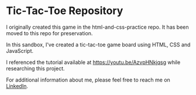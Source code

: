 # Tic-Tac-Toe Repository

I originally created this game in the html-and-css-practice repo.  It has been moved to this repo for preservation.

In this sandbox, I've created a tic-tac-toe game board using HTML, CSS and JavaScript.

I referenced the tutorial available at https://youtu.be/AzvpHNkjqsg while researching this project.

For additional information about me, please feel free to reach me on [LinkedIn](https://www.linkedin.com/in/rachelbock).







